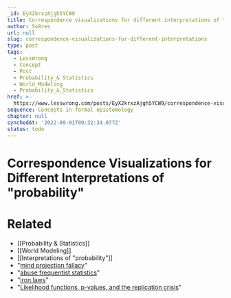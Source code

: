 ```yaml
---
_id: EyX2krxzAjgh5YCW9
title: Correspondence visualizations for different interpretations of "probability"
author: So8res
url: null
slug: correspondence-visualizations-for-different-interpretations
type: post
tags:
  - LessWrong
  - Concept
  - Post
  - Probability_& Statistics
  - World_Modeling
  - Probability_&_Statistics
href: >-
  https://www.lesswrong.com/posts/EyX2krxzAjgh5YCW9/correspondence-visualizations-for-different-interpretations
sequence: Concepts in formal epistemology
chapter: null
synchedAt: '2022-09-01T09:32:34.077Z'
status: todo
---
```


# Correspondence Visualizations for Different Interpretations of "probability"


# Related

- [[Probability & Statistics]]
- [[World Modeling]]
- [[Interpretations of "probability"]]
- "[mind projection fallacy](https://arbital.com/p/mind_projection/)"
- "[abuse frequentist statistics](https://en.wikipedia.org/wiki/Data_dredging)"
- "[iron laws](https://arbital.com/p/bayes_rule/)"
- "[Likelihood functions, p-values, and the replication crisis](https://arbital.com/p/likelihood_vs_pvalue/)"